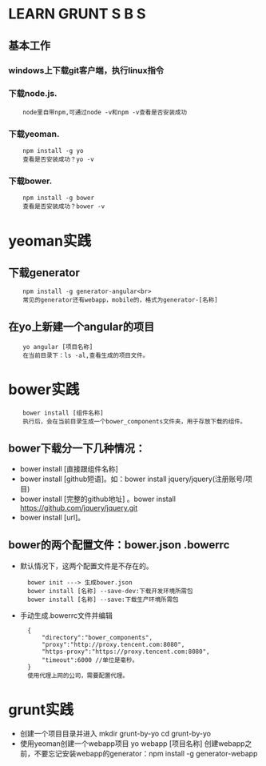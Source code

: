 # LEARN GRUNT S B S
## 基本工作
### windows上下载git客户端，执行linux指令
### 下载node.js.
		node里自带npm,可通过node -v和npm -v查看是否安装成功
### 下载yeoman.
    	npm install -g yo
    	查看是否安装成功？yo -v
### 下载bower.
    	npm install -g bower
    	查看是否安装成功？bower -v
# yeoman实践
## 下载generator
		npm install -g generator-angular<br>
		常见的generator还有webapp，mobile的，格式为generator-[名称]
## 在yo上新建一个angular的项目
		yo angular [项目名称]
		在当前目录下：ls -al,查看生成的项目文件。
# bower实践
		bower install [组件名称]
		执行后，会在当前目录生成一个bower_components文件夹，用于存放下载的组件。
## bower下载分一下几种情况：
* bower install [直接跟组件名称]
* bower install [github短语]。如：bower install jquery/jquery(注册账号/项目)
* bower install [完整的github地址] 。bower install https://github.com/jquery/jquery.git
* bower install [url]。

## bower的两个配置文件：bower.json .bowerrc
* 默认情况下，这两个配置文件是不存在的。

		bower init ---> 生成bower.json
		bower install [名称] --save-dev:下载开发环境所需包
		bower install [名称] --save:下载生产环境所需包
* 手动生成.bowerrc文件并编辑

		{
			"directory":"bower_components",
			"proxy":"http://proxy.tencent.com:8080",
			"https-proxy":"https://proxy.tencent.com:8080",
			"timeout":6000 //单位是毫秒。
		}
		使用代理上网的公司，需要配置代理。

# grunt实践
* 创建一个项目目录并进入
		mkdir grunt-by-yo
		cd grunt-by-yo
* 使用yeoman创建一个webapp项目
		yo webapp [项目名称]
		创建webapp之前，不要忘记安装webapp的generator：npm install -g generator-webapp

















